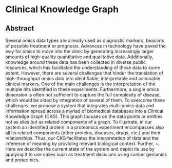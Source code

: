 # Clinical Knowledge Graph

## Abstract
Several omics data types are already used as diagnostic markers, beacons of possible treatment or prognosis. Advances in technology have paved the way for omics to move into the clinic by generating increasingly larger amounts of high-quality quantitative and qualitative data.  Additionally, knowledge around these data has been collected in diverse public resources, which has facilitated the understanding of these data to some extent. However, there are several challenges that hinder the translation of high-throughput omics data into identifiable, interpretable and actionable clinical markers. One of the main challenges is the interpretation of the multiple hits identified in these experiments. Furthermore, a single omics dimension is often not sufficient to capture the full complexity of disease, which would be aided by integration of several of them. To overcome these challenges, we propose a system that integrates multi-omics data and information spread across a myriad of biomedical databases into a Clinical Knowledge Graph (CKG).  This graph focuses on the data points or entities not as silos but as related components of a graph. To illustrate, in our system an identified protein in a proteomics experiment encompasses also all its related components (other proteins, diseases, drugs, etc.) and their relationships. Thus, our CKG facilitates the interpretation of data and the inference of meaning by providing relevant biological context. Further, ~. Here we describe the current state of the system and depict its use by applying it to use cases such as treatment decisions using cancer genomics and proteomics.


